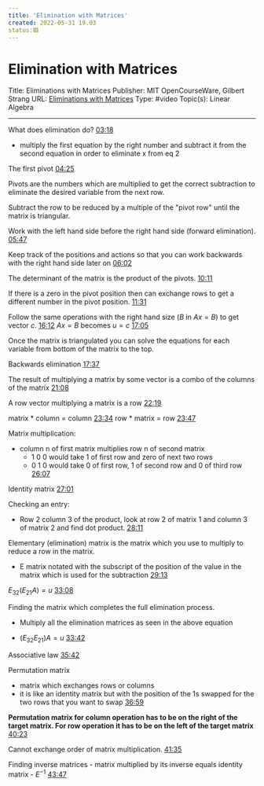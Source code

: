 ```yaml
---
title: 'Elimination with Matrices'
created: 2022-05-31 19.03
status:🟥
---
```

# Elimination with Matrices
Title: Eliminations with Matrices
Publisher: MIT OpenCourseWare, Gilbert Strang
URL: [Eliminations with Matrices](https://youtu.be/QVKj3LADCnA)
Type: #video
Topic(s): Linear Algebra

---

What does elimination do?
[03:18](https://youtu.be/QVKj3LADCnA#t=198.76962407629395)
- multiply the first equation by the right number and subtract it from the second equation in order to eliminate x from eq 2

The first pivot
[04:25](https://youtu.be/QVKj3LADCnA#t=265.64495102670287)

Pivots are the numbers which are multiplied to get the correct subtraction to eliminate the desired variable from the next row.

Subtract the row to be reduced by a multiple of the "pivot row" until the matrix is triangular. 

Work with the left hand side before the right hand side (forward elimination).
[05:47](https://youtu.be/QVKj3LADCnA#t=347.6566708912811)

Keep track of the positions and actions so that you can work backwards with the right hand side later on
[06:02](https://youtu.be/QVKj3LADCnA#t=362.5172100171661)


The determinant of the matrix is the product of the pivots.
[10:11](https://youtu.be/QVKj3LADCnA#t=611.557170005722)

If there is a zero in the pivot position then can exchange rows to get a different number in the pivot position.
[11:31](https://youtu.be/QVKj3LADCnA#t=691.8292308512268)

Follow the same operations with the right hand size ($B$ in $Ax=B$) to get vector $c$.
[16:12](https://youtu.be/QVKj3LADCnA#t=972.3066510495911)
$Ax=B$ becomes $u=c$
[17:05](https://youtu.be/QVKj3LADCnA#t=1025.5822279656677)

Once the matrix is triangulated you can solve the equations for each variable from bottom of the matrix to the top.

Backwards elimination
[17:37](https://youtu.be/QVKj3LADCnA#t=1057.7658621487733)

The result of multiplying a matrix by some vector is a combo of the columns of the matrix
[21:08](https://youtu.be/QVKj3LADCnA#t=1268.540763196457)

A row vector multiplying a matrix is a row 
[22:19](https://youtu.be/QVKj3LADCnA#t=1339.3251449008178)

matrix * column = column
[23:34](https://youtu.be/QVKj3LADCnA#t=1414.5946939141693)
row * matrix = row
[23:47](https://youtu.be/QVKj3LADCnA#t=1427.166951)

Matrix multiplication:
- column n of first matrix multiplies row n of second matrix
	- 1 0 0 would take 1 of first row and zero of next two rows
	- 0 1 0 would take 0 of first row, 1 of second row and 0 of third row
[26:07](https://youtu.be/QVKj3LADCnA#t=1567.807072)

Identity matrix
[27:01](https://youtu.be/QVKj3LADCnA#t=1621.6307399856948)


Checking an entry:
- Row 2 column 3 of the product, look at row 2 of matrix 1 and column 3 of matrix 2 and find dot product.
[28:11](https://youtu.be/QVKj3LADCnA#t=1691.4702302832413)

Elementary (elimination) matrix is the matrix which you use to multiply to reduce a row in the matrix.
- E matrix notated with the subscript of the position of the value in the matrix which is used for the subtraction
[29:13](https://youtu.be/QVKj3LADCnA#t=1753.853995)

$E_{32}(E_{21}A)=u$
[33:08](https://youtu.be/QVKj3LADCnA#t=1988.59052)

Finding the matrix which completes the full elimination process.
- Multiply all the elimination matrices as seen in the above equation
* $(E_{32}E_{21})A=u$
[33:42](https://youtu.be/QVKj3LADCnA#t=2022.5966989227525)

Associative law
[35:42](https://youtu.be/QVKj3LADCnA#t=2142.0935070534056)

Permutation matrix
- matrix which exchanges rows or columns
- it is like an identity matrix but with the position of the 1s swapped for the two rows that you want to swap
[36:59](https://youtu.be/QVKj3LADCnA#t=2219.461559814987)

**Permutation matrix for column operation has to be on the right of the target matrix. For row operation it has to be on the left of the target  matrix**
[40:23](https://youtu.be/QVKj3LADCnA#t=2423.304172872208)

Cannot exchange order of matrix multiplication.
[41:35](https://youtu.be/QVKj3LADCnA#t=2495.4519518130796)

Finding inverse matrices
	- matrix multiplied by its inverse equals identity matrix
	- $E^{-1}$
[43:47](https://youtu.be/QVKj3LADCnA#t=2627.6523978836517)

